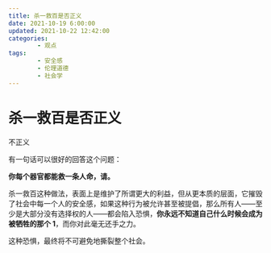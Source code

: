 ```yaml
---
title: 杀一救百是否正义
date: 2021-10-19 6:00:00
updated: 2021-10-22 12:42:00
categories:
        - 观点
tags:
        - 安全感
        - 伦理道德
        - 社会学
---
```


# 杀一救百是否正义

不正义

有一句话可以很好的回答这个问题：

**你每个器官都能救一条人命，请。**

杀一救百这种做法，表面上是维护了所谓更大的利益，但从更本质的层面，它摧毁了社会中每一个人的安全感，如果这种行为被允许甚至被提倡，那么所有人——至少是大部分没有选择权的人——都会陷入恐惧，**你永远不知道自己什么时候会成为被牺牲的那个 1**，而你对此毫无还手之力。

这种恐惧，最终将不可避免地撕裂整个社会。
